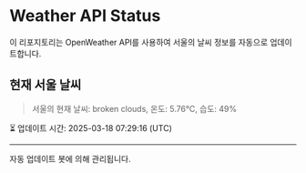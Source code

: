 
# Weather API Status

이 리포지토리는 OpenWeather API를 사용하여 서울의 날씨 정보를 자동으로 업데이트합니다.

## 현재 서울 날씨
> 서울의 현재 날씨: broken clouds, 온도: 5.76°C, 습도: 49%

⏳ 업데이트 시간: 2025-03-18 07:29:16 (UTC)

---
자동 업데이트 봇에 의해 관리됩니다.
